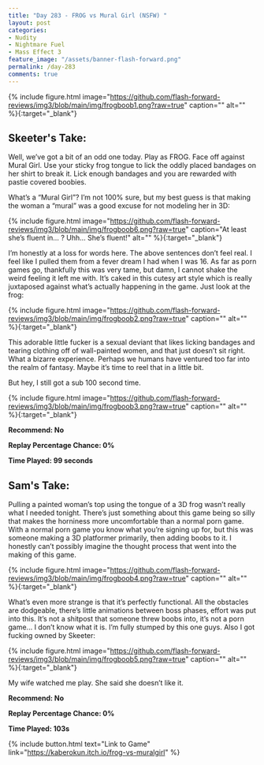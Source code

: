 ```yaml
---
title: "Day 283 - FROG vs Mural Girl (NSFW) "
layout: post
categories:
- Nudity
- Nightmare Fuel
- Mass Effect 3
feature_image: "/assets/banner-flash-forward.png"
permalink: /day-283
comments: true
---
```


{% include figure.html image="https://github.com/flash-forward-reviews/img3/blob/main/img/frogboob1.png?raw=true" caption="" alt="" %}{:target="_blank"}
 
## Skeeter's Take: 

Well, we’ve got a bit of an odd one today. Play as FROG. Face off against Mural Girl. Use your sticky frog tongue to lick the oddly placed bandages on her shirt to break it. Lick enough bandages and you are rewarded with pastie covered boobies. 

What’s a “Mural Girl”? I’m not 100% sure, but my best guess is that making the woman a “mural” was a good excuse for not modeling her in 3D: 

{% include figure.html image="https://github.com/flash-forward-reviews/img3/blob/main/img/frogboob6.png?raw=true" caption="At least she’s fluent in… ? Uhh… She’s fluent!" alt="" %}{:target="_blank"}

I’m honestly at a loss for words here. The above sentences don’t feel real. I feel like I pulled them from a fever dream I had when I was 16. As far as porn games go, thankfully this was very tame, but damn, I cannot shake the weird feeling it left me with. It’s caked in this cutesy art style which is really juxtaposed against what’s actually happening in the game. Just look at the frog: 

{% include figure.html image="https://github.com/flash-forward-reviews/img3/blob/main/img/frogboob2.png?raw=true" caption="" alt="" %}{:target="_blank"}

This adorable little fucker is a sexual deviant that likes licking bandages and tearing clothing off of wall-painted women, and that just doesn’t sit right. What a bizarre experience. Perhaps we humans have ventured too far into the realm of fantasy. Maybe it’s time to reel that in a little bit. 

But hey, I still got a sub 100 second time. 

{% include figure.html image="https://github.com/flash-forward-reviews/img3/blob/main/img/frogboob3.png?raw=true" caption="" alt="" %}{:target="_blank"}

**Recommend: No**

**Replay Percentage Chance: 0%**

**Time Played: 99 seconds**

## Sam's Take:

Pulling a painted woman’s top using the tongue of a 3D frog wasn’t really what I needed tonight. There’s just something about this game being so silly that makes the horniness more uncomfortable than a normal porn game. With a normal porn game you know what you’re signing up for, but this was someone making a 3D platformer primarily, then adding boobs to it. I honestly can’t possibly imagine the thought process that went into the making of this game.

{% include figure.html image="https://github.com/flash-forward-reviews/img3/blob/main/img/frogboob4.png?raw=true" caption="" alt="" %}{:target="_blank"}

What’s even more strange is that it’s perfectly functional. All the obstacles are dodgeable, there’s little animations between boss phases, effort was put into this. It’s not a shitpost that someone threw boobs into, it’s not a porn game... I don’t know what it is. I’m fully stumped by this one guys. Also I got fucking owned by Skeeter:

{% include figure.html image="https://github.com/flash-forward-reviews/img3/blob/main/img/frogboob5.png?raw=true" caption="" alt="" %}{:target="_blank"}

My wife watched me play. She said she doesn’t like it.

**Recommend: No**

**Replay Percentage Chance: 0%**

**Time Played: 103s**

{% include button.html text="Link to Game" link="https://kaberokun.itch.io/frog-vs-muralgirl" %}